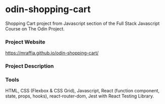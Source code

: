 # odin-shopping-cart
Shopping Cart project from Javascript section of the Full Stack Javascript Course on The Odin Project.

### Project Website
https://mraffia.github.io/odin-shopping-cart/

### Project Description

### Tools
HTML, CSS (Flexbox & CSS Grid), Javascript, React (function component, state, props, hooks), react-router-dom, Jest with React Testing Library.
